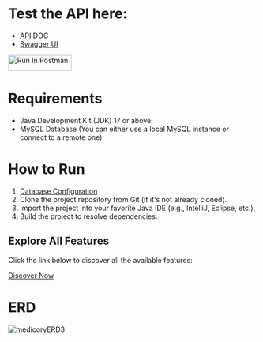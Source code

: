 # Test the API here:
- [API DOC](http://localhost:8081/v3/api-docs)
- [Swagger UI](http://localhost:8081/swagger-ui/index.html)

[<img src="https://run.pstmn.io/button.svg" alt="Run In Postman" style="width: 128px; height: 32px;">](https://god.gw.postman.com/run-collection/28660393-3250146c-3baa-4035-9ebe-837a4e7a0ce0?action=collection%2Ffork&source=rip_markdown&collection-url=entityId%3D28660393-3250146c-3baa-4035-9ebe-837a4e7a0ce0%26entityType%3Dcollection%26workspaceId%3Ddd948565-811b-4ba0-ad18-cf931b784eba)

# Requirements
- Java Development Kit (JDK) 17 or above
- MySQL Database (You can either use a local MySQL instance or connect to a remote one)

# How to Run
1. [Database Configuration](DB#readme)
2. Clone the project repository from Git (if it's not already cloned).
3. Import the project into your favorite Java IDE (e.g., IntelliJ, Eclipse, etc.).
4. Build the project to resolve dependencies.

## Explore All Features

Click the link below to discover all the available features:

[Discover Now](doc#readme)


# ERD
![medicoryERD3](https://github.com/said-ahmd/health_card/assets/108232157/60a0e869-10d7-412d-96fd-d93ef5b3c640)



